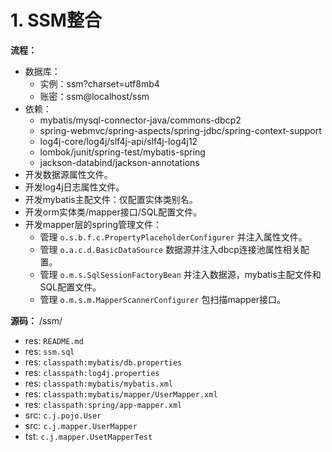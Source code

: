 # 1. SSM整合

**流程：** 
- 数据库：
    - 实例：ssm?charset=utf8mb4 
    - 账密：ssm@localhost/ssm
- 依赖：
    - mybatis/mysql-connector-java/commons-dbcp2
    - spring-webmvc/spring-aspects/spring-jdbc/spring-context-support
    - log4j-core/log4j/slf4j-api/slf4j-log4j12
    - lombok/junit/spring-test/mybatis-spring
    - jackson-databind/jackson-annotations
- 开发数据源属性文件。
- 开发log4j日志属性文件。
- 开发mybatis主配文件：仅配置实体类别名。
- 开发orm实体类/mapper接口/SQL配置文件。
- 开发mapper层的spring管理文件：
    - 管理 `o.s.b.f.c.PropertyPlaceholderConfigurer` 并注入属性文件。
    - 管理 `o.a.c.d.BasicDataSource` 数据源并注入dbcp连接池属性相关配置。
    - 管理 `o.m.s.SqlSessionFactoryBean` 并注入数据源，mybatis主配文件和SQL配置文件。
    - 管理 `o.m.s.m.MapperScannerConfigurer` 包扫描mapper接口。

**源码：** /ssm/
- res: `README.md` 
- res: `ssm.sql`
- res: `classpath:mybatis/db.properties`
- res: `classpath:log4j.properties`
- res: `classpath:mybatis/mybatis.xml`
- res: `classpath:mybatis/mapper/UserMapper.xml`
- res: `classpath:spring/app-mapper.xml`
- src: `c.j.pojo.User`
- src: `c.j.mapper.UserMapper`
- tst: `c.j.mapper.UsetMapperTest`